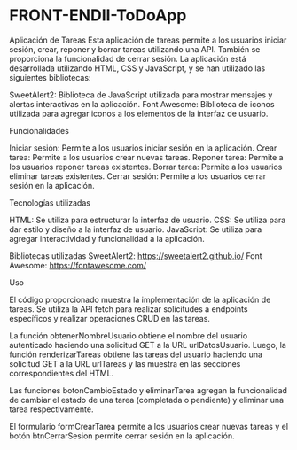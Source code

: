 # FRONT-ENDII-ToDoApp

Aplicación de Tareas
Esta aplicación de tareas permite a los usuarios iniciar sesión, crear, reponer y borrar tareas utilizando una API. También se proporciona la funcionalidad de cerrar sesión. La aplicación está desarrollada utilizando HTML, CSS y JavaScript, y se han utilizado las siguientes bibliotecas:

SweetAlert2: Biblioteca de JavaScript utilizada para mostrar mensajes y alertas interactivas en la aplicación.
Font Awesome: Biblioteca de iconos utilizada para agregar iconos a los elementos de la interfaz de usuario.

Funcionalidades

Iniciar sesión: Permite a los usuarios iniciar sesión en la aplicación.
Crear tarea: Permite a los usuarios crear nuevas tareas.
Reponer tarea: Permite a los usuarios reponer tareas existentes.
Borrar tarea: Permite a los usuarios eliminar tareas existentes.
Cerrar sesión: Permite a los usuarios cerrar sesión en la aplicación.

Tecnologías utilizadas

HTML: Se utiliza para estructurar la interfaz de usuario.
CSS: Se utiliza para dar estilo y diseño a la interfaz de usuario.
JavaScript: Se utiliza para agregar interactividad y funcionalidad a la aplicación.

Bibliotecas utilizadas
SweetAlert2: https://sweetalert2.github.io/
Font Awesome: https://fontawesome.com/

Uso

El código proporcionado muestra la implementación de la aplicación de tareas. Se utiliza la API fetch para realizar solicitudes a endpoints específicos y realizar operaciones CRUD en las tareas.

La función obtenerNombreUsuario obtiene el nombre del usuario autenticado haciendo una solicitud GET a la URL urlDatosUsuario. Luego, la función renderizarTareas obtiene las tareas del usuario haciendo una solicitud GET a la URL urlTareas y las muestra en las secciones correspondientes del HTML.

Las funciones botonCambioEstado y eliminarTarea agregan la funcionalidad de cambiar el estado de una tarea (completada o pendiente) y eliminar una tarea respectivamente.

El formulario formCrearTarea permite a los usuarios crear nuevas tareas y el botón btnCerrarSesion permite cerrar sesión en la aplicación.
